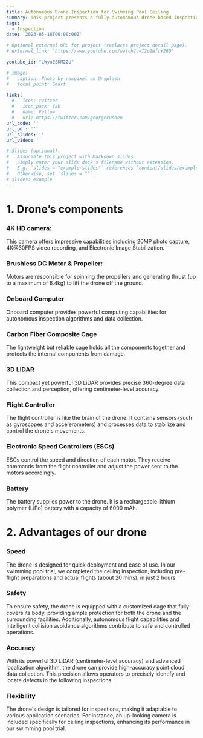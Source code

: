 ```yaml
---
title: Autonomous Drone Inspection for Swimming Pool Ceiling
summary: This project presents a fully autonomous drone-based inspection for the ceiling of a standard swimming pool.
tags:
  - Inspection
date: '2023-05-16T00:00:00Z'

# Optional external URL for project (replaces project detail page).
# external_link: 'https://www.youtube.com/watch?v=I2o1NfcY26Q'

youtube_id: "LWyuESKM22U"

# image:
#   caption: Photo by rawpixel on Unsplash
#   focal_point: Smart

links:
  # - icon: twitter
  #   icon_pack: fab
  #   name: Follow
  #   url: https://twitter.com/georgecushen
url_code: ''
url_pdf: ''
url_slides: ''
url_video: ''

# Slides (optional).
#   Associate this project with Markdown slides.
#   Simply enter your slide deck's filename without extension.
#   E.g. `slides = "example-slides"` references `content/slides/example-slides.md`.
#   Otherwise, set `slides = ""`.
# slides: example
---
```

# 1. Drone’s components

### 4K HD camera:
This camera offers impressive capabilities including 20MP photo capture, 4K@30FPS video recording, and Electronic Image Stabilization.

### Brushless DC Motor & Propeller:
Motors are responsible for spinning the propellers and generating thrust (up to a maximum of 6.4kg) to lift the drone off the ground.

### Onboard Computer
Onboard computer provides powerful computing capabilities for autonomous inspection algorithms and data collection.

### Carbon Fiber Composite Cage
The lightweight but reliable cage holds all the components together and protects the internal components from damage.

### 3D LiDAR
This compact yet powerful 3D LiDAR provides precise 360-degree data collection and perception, offering centimeter-level accuracy.

### Flight Controller
The flight controller is like the brain of the drone. It contains sensors (such as gyroscopes and accelerometers) and processes data to stabilize and control the drone's movements.

### Electronic Speed Controllers (ESCs)
ESCs control the speed and direction of each motor. They receive commands from the flight controller and adjust the power sent to the motors accordingly.

### Battery
The battery supplies power to the drone. It is a rechargeable lithium polymer (LiPo) battery with a capacity of 6000 mAh.



# 2. Advantages of our drone
### Speed
The drone is designed for quick deployment and ease of use. In our swimming pool trial, we completed the ceiling inspection, including pre-flight preparations and actual flights (about 20 mins), in just 2 hours.

### Safety
To ensure safety, the drone is equipped with a customized cage that fully covers its body, providing ample protection for both the drone and the surrounding facilities. Additionally, autonomous flight capabilities and intelligent collision avoidance algorithms contribute to safe and controlled operations.

### Accuracy
With its powerful 3D LiDAR (centimeter-level accuracy) and advanced localization algorithm, the drone can provide high-accuracy point cloud data collection. This precision allows operators to precisely identify and locate defects in the following inspections.

### Flexibility
The drone's design is tailored for inspections, making it adaptable to various application scenarios. For instance, an up-looking camera is included specifically for ceiling inspections, enhancing its performance in our swimming pool trial.

